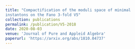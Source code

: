 ```yaml
---
title: "Compactification of the moduli space of minimal
instantons on the Fano 3-fold V5"
collection: publications
permalink: /publication/V5-2018
date: 2020-08-03
venue: 'Journal of Pure and Appleid Algebra'
paperurl: 'https://arxiv.org/abs/1810.04737'
---
```

